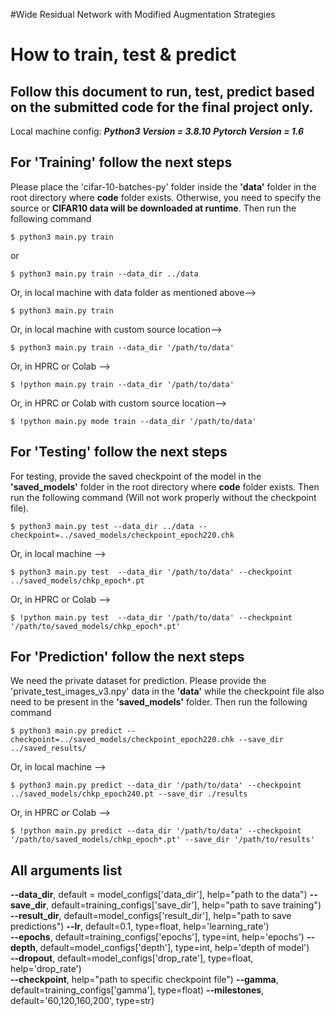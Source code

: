 #Wide Residual Network with Modified Augmentation Strategies

# How to train, test & predict 
## Follow this document to run, test, predict based on the submitted code for the final project only.
Local machine config:
***Python3 Version = 3.8.10***
***Pytorch Version = 1.6***

## For 'Training' follow the next steps
Please place the 'cifar-10-batches-py' folder inside the **'data'** folder in the root directory where **code** folder exists. Otherwise, you need to specify the source or **CIFAR10 data will be downloaded at runtime**.
Then run the following command
```
$ python3 main.py train
```
or
```
$ python3 main.py train --data_dir ../data
```
Or, in local machine with data folder as mentioned above-->
```
$ python3 main.py train
```
Or, in local machine with custom source location-->
```
$ python3 main.py train --data_dir '/path/to/data'
```
Or, in HPRC or Colab -->
```
$ !python main.py train --data_dir '/path/to/data'
```
Or, in HPRC or Colab with custom source location-->
```
$ !python main.py mode train --data_dir '/path/to/data'
```

## For 'Testing' follow the next steps

For testing, provide the saved checkpoint of the model in the **'saved_models'** folder in the root directory where **code** folder exists.  Then run the following command (Will not work properly without the checkpoint file).
```
$ python3 main.py test --data_dir ../data --checkpoint=../saved_models/checkpoint_epoch220.chk
```
Or, in local machine -->
```
$ python3 main.py test  --data_dir '/path/to/data' --checkpoint ../saved_models/chkp_epoch*.pt
```
Or, in HPRC or Colab -->
```
$ !python main.py test  --data_dir '/path/to/data' --checkpoint '/path/to/saved_models/chkp_epoch*.pt'
```

## For 'Prediction' follow the next steps

We need the private dataset for prediction. Please provide the 'private_test_images_v3.npy' data
in the **'data'** while the checkpoint file also need to be present in the **'saved_models'** folder.
Then run the following command
```
$ python3 main.py predict --checkpoint=../saved_models/checkpoint_epoch220.chk --save_dir ../saved_results/
```
Or, in local machine -->
```
$ python3 main.py predict --data_dir '/path/to/data' --checkpoint ../saved_models/chkp_epoch240.pt --save_dir ./results
```
Or, in HPRC or Colab -->
```
$ !python main.py predict --data_dir '/path/to/data' --checkpoint '/path/to/saved_models/chkp_epoch*.pt' --save_dir '/path/to/results'
```

All arguments list
-----------------
**--data_dir**, default = model_configs['data_dir'], help="path to the data") 
**--save_dir**, default=training_configs['save_dir'], help="path to save training")     
**--result_dir**, default=model_configs['result_dir'], help="path to save predictions") 
**--lr**, default=0.1, type=float, help='learning_rate')   
**--epochs**, default=training_configs['epochs'], type=int, help='epochs') 
**--depth**, default=model_configs['depth'], type=int, help='depth of model')    
**--dropout**, default=model_configs['drop_rate'], type=float, help='drop_rate')     
**--checkpoint**, help="path to specific checkpoint file") 
**--gamma**, default=training_configs['gamma'], type=float)
**--milestones**, default='60,120,160,200', type=str)
